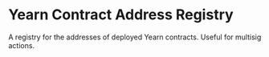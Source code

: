 # Yearn Contract Address Registry
A registry for the addresses of deployed Yearn contracts. Useful for multisig actions.

